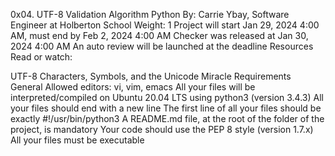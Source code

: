 0x04. UTF-8 Validation
Algorithm
Python
 By: Carrie Ybay, Software Engineer at Holberton School
 Weight: 1
 Project will start Jan 29, 2024 4:00 AM, must end by Feb 2, 2024 4:00 AM
 Checker was released at Jan 30, 2024 4:00 AM
 An auto review will be launched at the deadline
Resources
Read or watch:

UTF-8
Characters, Symbols, and the Unicode Miracle
Requirements
General
Allowed editors: vi, vim, emacs
All your files will be interpreted/compiled on Ubuntu 20.04 LTS using python3 (version 3.4.3)
All your files should end with a new line
The first line of all your files should be exactly #!/usr/bin/python3
A README.md file, at the root of the folder of the project, is mandatory
Your code should use the PEP 8 style (version 1.7.x)
All your files must be executable
